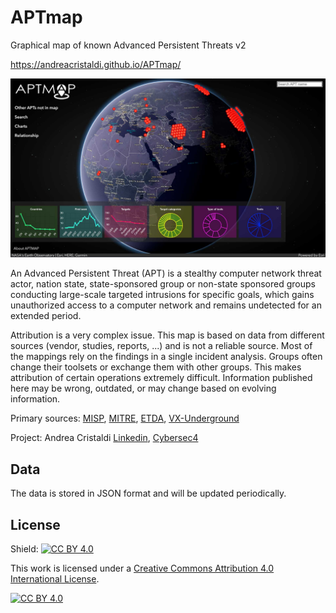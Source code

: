# APTmap
Graphical map of known Advanced Persistent Threats v2

<a href="https://andreacristaldi.github.io/APTmap/">https://andreacristaldi.github.io/APTmap/</a>

<img src="https://github.com/andreacristaldi/APTmap/raw/master/images/preview.jpg" />

An Advanced Persistent Threat (APT) is a stealthy computer network threat actor, nation state, state-sponsored group or non-state sponsored groups conducting large-scale targeted intrusions for specific goals, which gains unauthorized access to a computer network and remains undetected for an extended period.

Attribution is a very complex issue. This map is based on data from different sources (vendor, studies, reports, ...) and is not a reliable source. Most of the mappings rely on the findings in a single incident analysis. Groups often change their toolsets or exchange them with other groups. This makes attribution of certain operations extremely difficult. Information published here may be wrong, outdated, or may change based on evolving information.

Primary sources: <a href="https://www.misp-project.org/" target="blank_">MISP</a>, <a href="https://attack.mitre.org/" target="blank_">MITRE</a>, <a href="https://www.etda.or.th/th/" target="blank_">ETDA</a>, <a href="https://www.vx-underground.org/" target="blank_">VX-Underground</a>

Project: Andrea Cristaldi <a href="https://www.linkedin.com/in/andreacristaldi/" target="blank_">Linkedin</a>, <a href="https://www.cybersec4.com" target="blank_">Cybersec4</a>


<h2>Data</h2>
The data is stored in JSON format and will be updated periodically.


<h2>License</h2>

Shield: [![CC BY 4.0][cc-by-shield]][cc-by]

This work is licensed under a
[Creative Commons Attribution 4.0 International License][cc-by].

[![CC BY 4.0][cc-by-image]][cc-by]

[cc-by]: http://creativecommons.org/licenses/by/4.0/
[cc-by-image]: https://i.creativecommons.org/l/by/4.0/88x31.png
[cc-by-shield]: https://img.shields.io/badge/License-CC%20BY%204.0-lightgrey.svg
